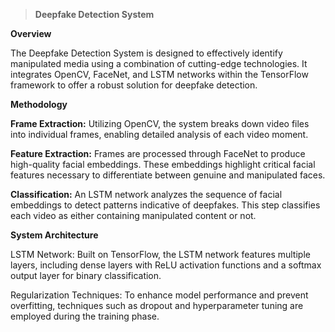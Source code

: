 > **Deepfake Detection System**

**Overview**

The Deepfake Detection System is designed to effectively identify manipulated media using a combination of cutting-edge technologies. It integrates OpenCV, FaceNet, and LSTM networks within the TensorFlow framework to offer a robust solution for deepfake detection.

**Methodology**

**Frame Extraction:** Utilizing OpenCV, the system breaks down video files into individual frames, enabling detailed analysis of each video moment.

**Feature Extraction:** Frames are processed through FaceNet to produce high-quality facial embeddings. These embeddings highlight critical facial features necessary to differentiate between genuine and manipulated faces.

**Classification:** An LSTM network analyzes the sequence of facial embeddings to detect patterns indicative of deepfakes. This step classifies each video as either containing manipulated content or not.


**System Architecture**

LSTM Network: Built on TensorFlow, the LSTM network features multiple layers, including dense layers with ReLU activation functions and a softmax output layer for binary classification.

Regularization Techniques: To enhance model performance and prevent overfitting, techniques such as dropout and hyperparameter tuning are employed during the training phase.
